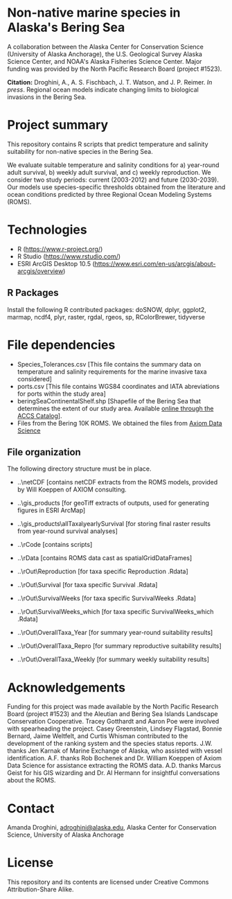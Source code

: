# Non-native marine species in Alaska's Bering Sea
A collaboration between the Alaska Center for Conservation Science (University of Alaska Anchorage), the U.S. Geological Survey Alaska Science Center, and NOAA's Alaska Fisheries Science Center. Major funding was provided by the North Pacific Research Board (project #1523).

**Citation:** Droghini, A., A. S. Fischbach, J. T. Watson, and J. P. Reimer. *In press*. Regional ocean models indicate changing limits to biological invasions in the Bering Sea. 

# Project summary
This repository contains R scripts that predict temperature and salinity suitability for non-native species in the Bering Sea.

We evaluate suitable temperature and salinity conditions for a) year-round adult survival, b) weekly adult survival, and c) weekly reproduction. We consider two study periods: current (2003-2012) and future (2030-2039). Our models use species-specific thresholds obtained from the literature and ocean conditions predicted by three Regional Ocean Modeling Systems (ROMS).

# Technologies
- R (https://www.r-project.org/)
- R Studio (https://www.rstudio.com/)
- ESRI ArcGIS Desktop 10.5 (https://www.esri.com/en-us/arcgis/about-arcgis/overview)

## R Packages
Install the following R contributed packages: doSNOW, dplyr, ggplot2, marmap, ncdf4, plyr, raster, rgdal, rgeos, sp, RColorBrewer, tidyverse

# File dependencies
* Species_Tolerances.csv [This file contains the summary data on temperature and salinity requirements for the marine invasive taxa considered]
* ports.csv [This file contains WGS84 coordinates and IATA abreviations for ports within the study area]
* beringSeaContinentalShelf.shp [Shapefile of the Bering Sea that determines the extent of our study area. Available [online through the ACCS Catalog](https://accscatalog.uaa.alaska.edu/dataset/resource/ab3f41f1-7dc6-4905-b307-ec99b430ec12)].
* Files from the Bering 10K ROMS. We obtained the files from [Axiom Data Science](https://www.axiomdatascience.com/contact/)

## File organization
The following directory structure must be in place.
* ..\netCDF [contains netCDF extracts from the ROMS models, provided by Will Koeppen of AXIOM consulting.
* ..\gis_products [for geoTiff extracts of outputs, used for generating figures in ESRI ArcMap]
* ..\gis_products\allTaxa\yearlySurvival [for storing final raster results from year-round survival analyses]
* ..\rCode [contains scripts]
* ..\rData [contains ROMS data cast as spatialGridDataFrames]

* ..\rOut\Reproduction [for taxa specific Reproduction .Rdata]
* ..\rOut\Survival [for taxa specific Survival .Rdata]
* ..\rOut\SurvivalWeeks [for taxa specific SurvivalWeeks .Rdata]
* ..\rOut\SurvivalWeeks_which [for taxa specific SurvivalWeeks_which .Rdata]
* ..\rOut\OverallTaxa_Year [for summary year-round suitability results]
* ..\rOut\OverallTaxa_Repro [for summary reproductive suitability results]
* ..\rOut\OverallTaxa_Weekly [for summary weekly suitability results]

# Acknowledgements
Funding for this project was made available by the North Pacific Research Board (project #1523) and the Aleutian and Bering Sea Islands Landscape Conservation Cooperative. Tracey Gotthardt and Aaron Poe were involved with spearheading the project. Casey Greenstein, Lindsey Flagstad, Bonnie Bernard, Jaime Weltfelt, and Curtis Whisman contributed to the development of the ranking system and the species status reports. J.W. thanks Jen Karnak of Marine Exchange of Alaska, who assisted with vessel identification. A.F. thanks Rob Bochenek and Dr. William Koeppen of Axiom Data Science for assistance extracting the ROMS data. A.D. thanks Marcus Geist for his GIS wizarding and Dr. Al Hermann for insightful conversations about the ROMS.

# Contact
Amanda Droghini, adroghini@alaska.edu, Alaska Center for Conservation Science, University of Alaska Anchorage

# License
This repository and its contents are licensed under Creative Commons Attribution-Share Alike.
